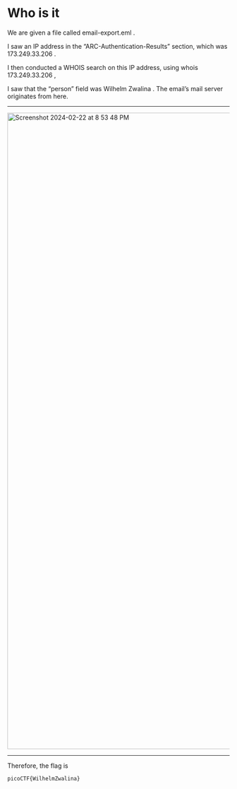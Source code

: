 # Who is it

We are given a file called email-export.eml . 

I saw an IP address in the “ARC-Authentication-Results” section, which was 173.249.33.206 .


I then conducted a WHOIS search on this IP address, using whois 173.249.33.206 ,

I saw that the “person” field was Wilhelm Zwalina . The email’s mail server originates from here.

---

<img width="1440" alt="Screenshot 2024-02-22 at 8 53 48 PM" src="https://github.com/Lynk4/PicoCTF/assets/44930131/f6993dca-c167-41e7-8490-2c6527e4e66e">

---

Therefore, the flag is

```
picoCTF{WilhelmZwalina}
```

